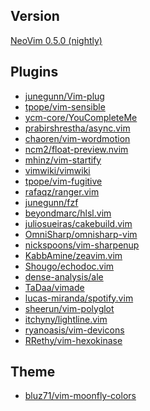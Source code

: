 Version
--------

[NeoVim 0.5.0 (nightly)](https://github.com/neovim/neovim/releases/tag/nightly)

Plugins
--------

- [junegunn/Vim-plug](https://github.com/junegunn/vim-plug)
- [tpope/vim-sensible](https://github.com/tpope/vim-sensible)
- [ycm-core/YouCompleteMe](https://github.com/ycm-core/YouCompleteMe)
- [prabirshrestha/async.vim](https://github.com/prabirshrestha/async.vim)
- [chaoren/vim-wordmotion](https://github.com/chaoren/vim-wordmotion)
- [ncm2/float-preview.nvim](https://github.com/ncm2/float-preview.nvim)
- [mhinz/vim-startify](https://github.com/mhinz/vim-startify)
- [vimwiki/vimwiki](https://github.com/vimwiki/vimwiki)
- [tpope/vim-fugitive](https://github.com/tpope/vim-fugitive)
- [rafaqz/ranger.vim](https://github.com/rafaqz/ranger.vim)
- [junegunn/fzf](https://github.com/junegunn/fzf)
- [beyondmarc/hlsl.vim](https://github.com/beyondmarc/hlsl.vim)
- [juliosueiras/cakebuild.vim](https://github.com/juliosueiras/cakebuild.vim)
- [OmniSharp/omnisharp-vim](https://github.com/OmniSharp/omnisharp-vim)
- [nickspoons/vim-sharpenup](https://github.com/nickspoons/vim-sharpenup)
- [KabbAmine/zeavim.vim](https://github.com/KabbAmine/zeavim.vim)
- [Shougo/echodoc.vim](https://github.com/Shougo/echodoc.vim)
- [dense-analysis/ale](https://github.com/dense-analysis/ale)
- [TaDaa/vimade](https://github.com/TaDaa/vimade)
- [lucas-miranda/spotify.vim](https://github.com/lucas-miranda/spotify.vim)
- [sheerun/vim-polyglot](https://github.com/sheerun/vim-polyglot)
- [itchyny/lightline.vim](https://github.com/itchyny/lightline.vim)
- [ryanoasis/vim-devicons](https://github.com/ryanoasis/vim-devicons)
- [RRethy/vim-hexokinase](https://github.com/RRethy/vim-hexokinase)

Theme
------

- [bluz71/vim-moonfly-colors](https://github.com/bluz71/vim-moonfly-colors)
